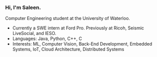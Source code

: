 ### Hi, I'm Saleen.

Computer Engineering student at the University of Waterloo.

- Currently a SWE intern at Ford Pro. Previously at Ricoh, Seismic LiveSocial, and IESO.
- Languages: Java, Python, C++, C
- Interests: ML, Computer Vision, Back-End Development, Embedded Systems, IoT, Cloud Architecture, Distributed Systems
